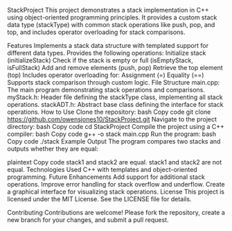 StackProject
This project demonstrates a stack implementation in C++ using object-oriented programming principles. It provides a custom stack data type (stackType) with common stack operations like push, pop, and top, and includes operator overloading for stack comparisons.

Features
Implements a stack data structure with templated support for different data types.
Provides the following operations:
Initialize stack (initializeStack)
Check if the stack is empty or full (isEmptyStack, isFullStack)
Add and remove elements (push, pop)
Retrieve the top element (top)
Includes operator overloading for:
Assignment (=)
Equality (==)
Supports stack comparison through custom logic.
File Structure
main.cpp: The main program demonstrating stack operations and comparisons.
myStack.h: Header file defining the stackType class, implementing all stack operations.
stackADT.h: Abstract base class defining the interface for stack operations.
How to Use
Clone the repository:
bash
Copy code
git clone https://github.com/owensjones10/StackProject.git
Navigate to the project directory:
bash
Copy code
cd StackProject
Compile the project using a C++ compiler:
bash
Copy code
g++ -o stack main.cpp
Run the program:
bash
Copy code
./stack
Example Output
The program compares two stacks and outputs whether they are equal:

plaintext
Copy code
stack1 and stack2 are equal.
stack1 and stack2 are not equal.
Technologies Used
C++ with templates and object-oriented programming.
Future Enhancements
Add support for additional stack operations.
Improve error handling for stack overflow and underflow.
Create a graphical interface for visualizing stack operations.
License
This project is licensed under the MIT License. See the LICENSE file for details.

Contributing
Contributions are welcome! Please fork the repository, create a new branch for your changes, and submit a pull request.

